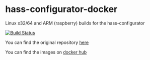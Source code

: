 # hass-configurator-docker
Linux x32/64 and ARM (raspberry) builds for the hass-configurator

[![Build Status](https://travis-ci.org/CausticLab/hass-configurator-docker.svg?branch=0.2.4)](https://travis-ci.org/CausticLab/hass-configurator-docker)


You can find the original repository [here](https://github.com/danielperna84/hass-configurator)

You can find the images on [docker hub](https://hub.docker.com/r/causticlab/hass-configurator-docker/)

